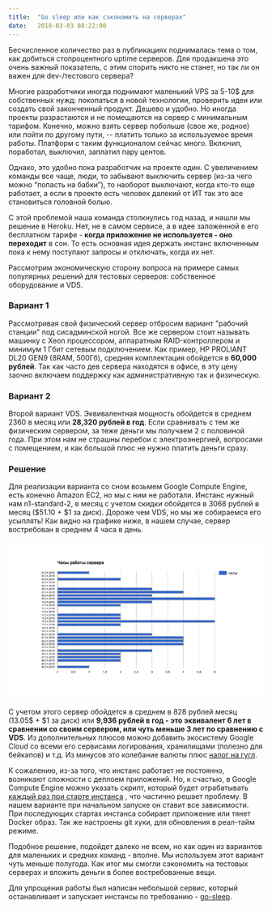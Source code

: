 ```yaml
---
title:  "Go sleep или как сэкономить на серверах"
date:   2018-03-03 08:22:00
---
```


Бесчисленное количество раз в публикациях поднималась тема о том, как добиться стопроцентного uptime серверов. Для продакшена это очень важный показатель, с этим спорить никто не станет, но так ли он важен для dev-/тестового сервера?

Многие разработчики иногда поднимают маленький VPS за 5-10$ для собственных нужд: покопаться в новой технологии, проверить идеи или создать свой законченный продукт. Дешево и удобно. Но иногда проекты разрастаются и не помещаются на сервер с минимальным тарифом. Конечно, можно взять сервер побольше (свое же, родное) или пойти по другому пути, -- платить только за используемое время работы. Платформ с таким функционалом сейчас много. Включил, поработал, выключил, заплатил пару центов.

Однако, это удобно пока разработчик на проекте один. С увеличением команды все чаще, люди, то забывают выключить сервер (из-за чего можно “попасть на бабки”), то наоборот выключают, когда кто-то еще работает, а если в проекте есть человек далекий от ИТ так это все становиться головной болью.

С этой проблемой наша команда столкнулись год назад, и нашли мы решение в Heroku. Нет, не в самом сервисе, а в идее заложенной в его бесплатном тарифе - **когда приложение не используется - оно переходит** в сон. То есть основная идея держать инстанс включенным пока к нему поступают запросы и отключать, когда их нет.

Рассмотрим экономическую сторону вопроса на примере самых популярных решений для тестовых серверов: собственное оборудование и VDS.


### Вариант 1

Рассмотривая свой физический сервер отбросим вариант "рабочий станции" под сисадминской ногой. Все же сервером стоит называть машинку с Xeon процессором, аппаратным RAID-контроллером и минимум 1 Гбит сетевым подключением. Как пример, HP PROLIANT DL20 GEN9 (8RAM, 500Гб), средняя комплектация обойдется в **60,000 рублей**. Так как часто дев сервера находятся в офисе, в эту цену заочно включаем поддержку как административную так и физическую.


### Вариант 2

Второй вариант VDS. Эквивалентная мощность обойдется в среднем 2360 в месяц или **28,320 рублей в год**. Если сравнивать с тем же физическим сервером, за теже деньги мы получаем 2 с половиной года. При этом нам не страшны перебои с электроэнергией, вопросами с помещением, и как большой плюс не нужно платить деньги сразу.


### Решение

Для реализации варианта со сном возьмем Google Compute Engine, есть конечно Amazon EC2, но мы с ним не работали. Инстанс нужный нам n1-standard-2, в месяц с учетом скидки обойдется в 3068 рублей в месяц ($51.10 + $1 за диск). Дороже чем VDS, но мы же собираемся его усыплять! Как видно на графике ниже, в нашем случае, сервер востребован в среднем 4 часа в день.

![](/images/2018-03-03/1.png)

С учетом этого сервер обойдется в среднем в 828 рублей месяц (13.05$ + $1 за диск) или **9,936 рублей в год - это эквивалент 6 лет в сравнении со своим сервером, или чуть меньше 3 лет по сравнению с VDS**. Из дополнительных плюсов можно добавить экосистему Google Cloud со всеми его сервисами логирования, хранилищами (полезно для бейкапов) и т.д. Из минусов это колебание валюты плюс [налог на гугл](https://habrahabr.ru/post/316008/).

К сожалению, из-за того, что инстанс работает не постоянно, возникают сложности с деплоем приложений. Но, к счастью, в Google Compute Engine можно указать скрипт, который будет отрабатывать [каждый раз при старте инстанса](https://cloud.google.com/compute/docs/startupscript) , что частично решает проблему. В нашем варианте при начальном запуске он ставит все зависимости. При последующих стартах инстанса собирает приложение или тянет Docker образ. Так же настроены git хуки, для обновления в реал-тайм режиме.

Подобное решение, подойдет далеко не всем, но как один из вариантов для маленьких и средних команд - вполне. Мы используем этот вариант чуть меньше полугода. Как итог мы смогли сэкономить на тестовых серверах и вложить деньги в более востребованные вещи.

Для упрощения работы был написан небольшой сервис, который останавливает и запускает инстансы по требованию - [go-sleep](https://github.com/silentsokolov/go-sleep).
